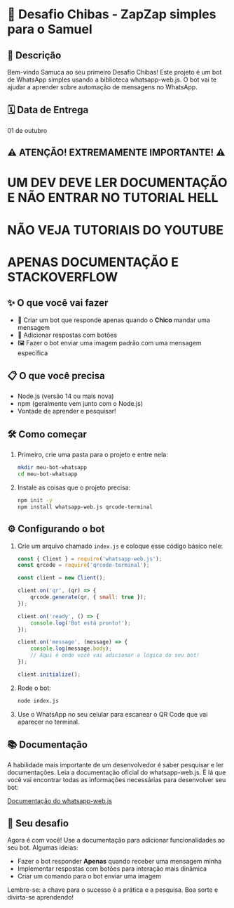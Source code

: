 # 🤖 Desafio Chibas - ZapZap simples para o Samuel

## 📝 Descrição
Bem-vindo Samuca ao seu primeiro Desafio Chibas! Este projeto é um bot de WhatsApp simples usando a biblioteca whatsapp-web.js. O bot vai te ajudar a aprender sobre automação de mensagens no WhatsApp.

## 🗓️ Data de Entrega
01 de outubro

## ⚠️ ATENÇÃO! EXTREMAMENTE IMPORTANTE! ⚠️

# UM DEV DEVE LER DOCUMENTAÇÃO E NÃO ENTRAR NO TUTORIAL HELL
# NÃO VEJA TUTORIAIS DO YOUTUBE
# APENAS DOCUMENTAÇÃO E STACKOVERFLOW

## ✨ O que você vai fazer
- 👋 Criar um bot que responde apenas quando o **Chico** mandar uma mensagem
- 🚀 Adicionar respostas com botões
- 🖼️ Fazer o bot enviar uma imagem padrão com uma mensagem específica

## 📋 O que você precisa
- Node.js (versão 14 ou mais nova)
- npm (geralmente vem junto com o Node.js)
- Vontade de aprender e pesquisar!

## 🛠️ Como começar

1. Primeiro, crie uma pasta para o projeto e entre nela:
   ```bash
   mkdir meu-bot-whatsapp
   cd meu-bot-whatsapp
   ```

2. Instale as coisas que o projeto precisa:
   ```bash
   npm init -y
   npm install whatsapp-web.js qrcode-terminal
   ```

## ⚙️ Configurando o bot

1. Crie um arquivo chamado `index.js` e coloque esse código básico nele:

   ```javascript
   const { Client } = require('whatsapp-web.js');
   const qrcode = require('qrcode-terminal');

   const client = new Client();

   client.on('qr', (qr) => {
       qrcode.generate(qr, { small: true });
   });

   client.on('ready', () => {
       console.log('Bot está pronto!');
   });

   client.on('message', (message) => {
       console.log(message.body);
       // Aqui é onde você vai adicionar a lógica do seu bot!
   });

   client.initialize();
   ```

2. Rode o bot:
   ```bash
   node index.js
   ```

3. Use o WhatsApp no seu celular para escanear o QR Code que vai aparecer no terminal.

## 📚 Documentação

A habilidade mais importante de um desenvolvedor é saber pesquisar e ler documentações. Leia a documentação oficial do whatsapp-web.js. É lá que você vai encontrar todas as informações necessárias para desenvolver seu bot:

[Documentação do whatsapp-web.js](https://docs.wwebjs.dev/)

## 🧪 Seu desafio
Agora é com você! Use a documentação para adicionar funcionalidades ao seu bot. Algumas ideias:
- Fazer o bot responder **Apenas** quando receber uma mensagem minha
- Implementar respostas com botões para interação mais dinâmica
- Criar um comando para o bot enviar uma imagem

Lembre-se: a chave para o sucesso é a prática e a pesquisa. Boa sorte e divirta-se aprendendo!